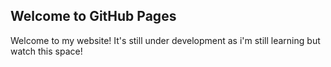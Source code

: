 ## Welcome to GitHub Pages

Welcome to my website! It's still under development as i'm still learning but watch this space! 
